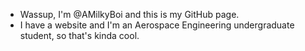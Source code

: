 - Wassup, I'm @AMilkyBoi and this is my GitHub page.
- I have a website and I'm an Aerospace Engineering undergraduate student, so that's kinda cool.

<!---
AMilkyBoi/AMilkyBoi is a ✨ special ✨ repository because its `README.md` (this file) appears on your GitHub profile.
You can click the Preview link to take a look at your changes.
--->
